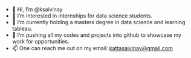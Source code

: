 - 👋 Hi, I’m @ksaivinay
- 👀 I’m interested in internships for data science students.
- 🌱 I’m currently holding a masters degree in data science and learning tableau.
- 💞️ I’m pushing all my codes and projects into github to showcase my work for opportunities. 
- 📫 One can reach me out on my email: kattasaivinay@gmail.com 

<!---
ksaivinay/ksaivinay is a ✨ special ✨ repository because its `README.md` (this file) appears on your GitHub profile.
You can click the Preview link to take a look at your changes.
--->
